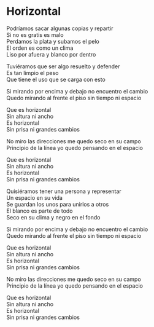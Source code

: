 # Horizontal  

Podríamos sacar algunas copias y repartir  
Si no es gratis es malo  
Perdamos la plata y subamos el pelo  
El orden es como un clima  
Liso por afuera y blanco por dentro  

Tuviéramos que ser algo resuelto y defender  
Es tan limpio el peso  
Que tiene el uso que se carga con esto  

Si mirando por encima y debajo no encuentro el cambio  
Quedo mirando al frente el piso sin tiempo ni espacio  

Que es horizontal  
Sin altura ni ancho  
Es horizontal  
Sin prisa ni grandes cambios  

No miro las direcciones me quedo seco en su campo  
Principio de la línea yo quedo pensando en el espacio  

Que es horizontal  
Sin altura ni ancho  
Es horizontal  
Sin prisa ni grandes cambios  

Quisiéramos tener una persona y representar  
Un espacio en su vida  
Se guardan los unos para unirlos a otros  
El blanco es parte de todo  
Seco en su clima y negro en el fondo  

Si mirando por encima y debajo no encuentro el cambio  
Quedo mirando al frente el piso sin tiempo ni espacio  

Que es horizontal  
Sin altura ni ancho  
Es horizontal  
Sin prisa ni grandes cambios  

No miro las direcciones me quedo seco en su campo  
Principio de la línea yo quedo pensando en el espacio  

Que es horizontal  
Sin altura ni ancho  
Es horizontal  
Sin prisa ni grandes cambios  
